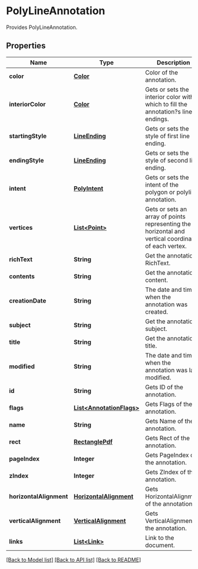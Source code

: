 
# PolyLineAnnotation
Provides PolyLineAnnotation.

## Properties
Name | Type | Description | Notes
------------ | ------------- | ------------- | -------------
**color** | [**Color**](Color.md) | Color of the annotation. | [optional]
**interiorColor** | [**Color**](Color.md) | Gets or sets the interior color with which to fill the annotation?s line endings. | [optional]
**startingStyle** | [**LineEnding**](LineEnding.md) | Gets or sets the style of first line ending. | [optional]
**endingStyle** | [**LineEnding**](LineEnding.md) | Gets or sets the style of second line ending. | [optional]
**intent** | [**PolyIntent**](PolyIntent.md) | Gets or sets the intent of the polygon or polyline annotation. | [optional]
**vertices** | [**List&lt;Point&gt;**](Point.md) | Gets or sets an array of points representing the horizontal and vertical coordinates of each vertex. | 
**richText** | **String** | Get the annotation RichText. | [optional]
**contents** | **String** | Get the annotation content. | [optional]
**creationDate** | **String** | The date and time when the annotation was created. | [optional]
**subject** | **String** | Get the annotation subject. | [optional]
**title** | **String** | Get the annotation title. | [optional]
**modified** | **String** | The date and time when the annotation was last modified. | [optional]
**id** | **String** | Gets ID of the annotation. | [optional]
**flags** | [**List&lt;AnnotationFlags&gt;**](AnnotationFlags.md) | Gets Flags of the annotation. | [optional]
**name** | **String** | Gets Name of the annotation. | [optional]
**rect** | [**RectanglePdf**](RectanglePdf.md) | Gets Rect of the annotation. | 
**pageIndex** | **Integer** | Gets PageIndex of the annotation. | [optional]
**zIndex** | **Integer** | Gets ZIndex of the annotation. | [optional]
**horizontalAlignment** | [**HorizontalAlignment**](HorizontalAlignment.md) | Gets HorizontalAlignment of the annotation. | [optional]
**verticalAlignment** | [**VerticalAlignment**](VerticalAlignment.md) | Gets VerticalAlignment of the annotation. | [optional]
**links** | [**List&lt;Link&gt;**](Link.md) | Link to the document. | [optional]


[[Back to Model list]](../README.md#documentation-for-models) [[Back to API list]](../README.md#documentation-for-api-endpoints) [[Back to README]](../README.md)


